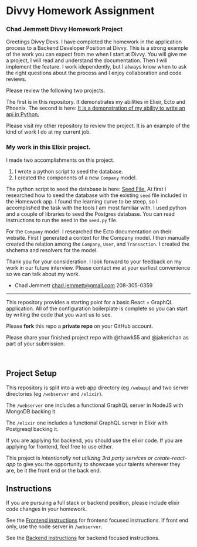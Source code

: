 # Divvy Homework Assignment

### Chad Jemmett Divvy Homework Project

Greetings Divvy Devs. 
I have completed the homework in the application process to a Backend Developer Position at Divvy.
This is a strong example of the work you can expect from me when I start at Divvy. You will give me a project, I will
read and understand the documentation. Then I will implement the feature. 
I work idependently, but I always know when to ask the right questions about the process and I enjoy collaboration and code
reviews.

Please review the following two projects.


The first is in this repository. It demonstrates my abilities in Elixir, Ecto and Phoenix.
The second is here: [It is a demonstration of my ability to write an api in
Python.](https://github.com/ceejaay/transaction_tracker)

Please visit my other repository to review the project. It is an example of the kind of work I do at my current job.

### My work in this Elixir project. 
I made two accomplishments on this project.

1. I wrote a python script to seed the database.
2. I created the components of a new `Company` model.

The python script to seed the database is here: [Seed File.](https://github.com/ceejaay/web-homework/blob/master/seed.py)
At first I researched how to seed the database with the existing `seed` file included in the Homework app. I found the
learning curve to be steep, so I accomplished the task with the tools I am most familiar with. I used python and a
couple of libraries to seed the Postgres database.
You can read instructions to run the seed in the `seed.py` file.

For the `Company` model. I researched the Ecto documentation on their website. First I generated a context for the
Company model. I then manually created the relation among the `Company`, `User`, and `Transaction`.
I created the shchema and resolvers for the model.

Thank you for your consideration. I look forward to your feedback on my work in our future interview. 
Please contact me at your earliest convenience so we can talk about my work.

- Chad Jemmett
chad.jemmett@gmail.com
208-305-0359


*************************************************************************************************
This repository provides a starting point for a basic React + GraphQL application.
All of the configuration boilerplate is complete so you can start by writing the code that you want us to see.

Please **fork** this repo a **private repo** on your GitHub account.

Please share your finished project repo with @thawk55 and @jakerichan as part of your submission.

<br />


## Project Setup

This repository is split into a web app directory (eg `/webapp`) and two server directories (eg `/webserver` and `/elixir`).

The `/webserver` one includes a functional GraphQL server in NodeJS with MongoDB backing it.

The `/elixir` one includes a functional GraphQL server in Elixir with Postgresql backing it.

If you are applying for backend, you should use the elixir code.
If you are applying for frontend, feel free to use either.

This project is _intentionally not utilizing 3rd party services or create-react-app_ to give you the opportunity to showcase your talents wherever they are, be it the front end or the back end.

## Instructions

If you are pursuing a full stack or backend position, please include elixir code changes in your homework.

See the [Frontend instructions](webapp/README.md) for frontend focused instructions.  If front end only, use the node server in `/webserver`.

See the [Backend instructions](backend.md) for backend focused instructions.



